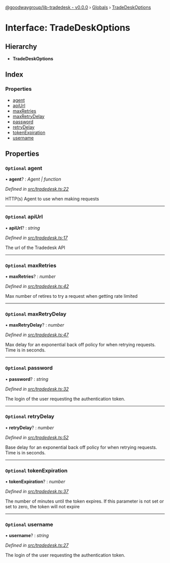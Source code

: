 [@goodwaygroup/lib-tradedesk - v0.0.0](../README.md) › [Globals](../globals.md) › [TradeDeskOptions](tradedeskoptions.md)

# Interface: TradeDeskOptions

## Hierarchy

* **TradeDeskOptions**

## Index

### Properties

* [agent](tradedeskoptions.md#optional-agent)
* [apiUrl](tradedeskoptions.md#optional-apiurl)
* [maxRetries](tradedeskoptions.md#optional-maxretries)
* [maxRetryDelay](tradedeskoptions.md#optional-maxretrydelay)
* [password](tradedeskoptions.md#optional-password)
* [retryDelay](tradedeskoptions.md#optional-retrydelay)
* [tokenExpiration](tradedeskoptions.md#optional-tokenexpiration)
* [username](tradedeskoptions.md#optional-username)

## Properties

### `Optional` agent

• **agent**? : *Agent | function*

*Defined in [src/tradedesk.ts:22](https://github.com/GoodwayGroup/lib-tradedesk/blob/270f1e7/src/tradedesk.ts#L22)*

HTTP(s) Agent to use when making requests

___

### `Optional` apiUrl

• **apiUrl**? : *string*

*Defined in [src/tradedesk.ts:17](https://github.com/GoodwayGroup/lib-tradedesk/blob/270f1e7/src/tradedesk.ts#L17)*

The url of the Tradedesk API

___

### `Optional` maxRetries

• **maxRetries**? : *number*

*Defined in [src/tradedesk.ts:42](https://github.com/GoodwayGroup/lib-tradedesk/blob/270f1e7/src/tradedesk.ts#L42)*

Max number of retires to try a request when getting rate limited

___

### `Optional` maxRetryDelay

• **maxRetryDelay**? : *number*

*Defined in [src/tradedesk.ts:47](https://github.com/GoodwayGroup/lib-tradedesk/blob/270f1e7/src/tradedesk.ts#L47)*

Max delay for an exponential back off policy for when retrying requests. Time is in seconds.

___

### `Optional` password

• **password**? : *string*

*Defined in [src/tradedesk.ts:32](https://github.com/GoodwayGroup/lib-tradedesk/blob/270f1e7/src/tradedesk.ts#L32)*

The login of the user requesting the authentication token.

___

### `Optional` retryDelay

• **retryDelay**? : *number*

*Defined in [src/tradedesk.ts:52](https://github.com/GoodwayGroup/lib-tradedesk/blob/270f1e7/src/tradedesk.ts#L52)*

Base delay for an exponential back off policy for when retrying requests. Time is in seconds.

___

### `Optional` tokenExpiration

• **tokenExpiration**? : *number*

*Defined in [src/tradedesk.ts:37](https://github.com/GoodwayGroup/lib-tradedesk/blob/270f1e7/src/tradedesk.ts#L37)*

The number of minutes until the token expires. If this parameter is not set or set to zero, the token will not expire

___

### `Optional` username

• **username**? : *string*

*Defined in [src/tradedesk.ts:27](https://github.com/GoodwayGroup/lib-tradedesk/blob/270f1e7/src/tradedesk.ts#L27)*

The login of the user requesting the authentication token.
